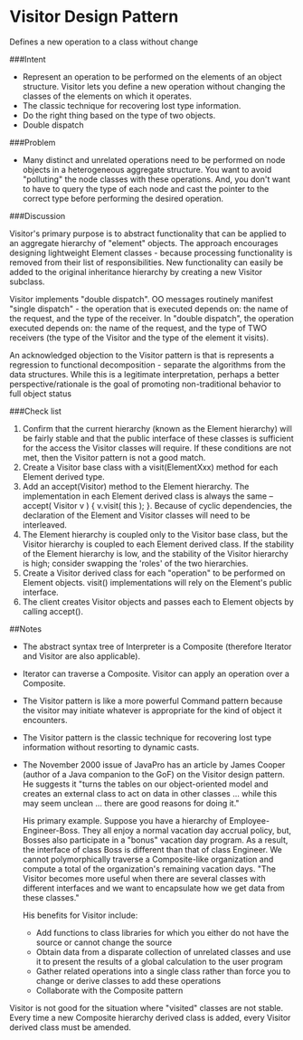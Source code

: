 # Visitor Design Pattern

Defines a new operation to a class without change

###Intent

- Represent an operation to be performed on the elements of an object structure. Visitor lets you define a new operation without changing the classes of the elements on which it operates.
- The classic technique for recovering lost type information.
- Do the right thing based on the type of two objects.
- Double dispatch

###Problem

- Many distinct and unrelated operations need to be performed on node objects in a heterogeneous aggregate structure. You want to avoid "polluting" the node classes with these operations. And, you don't want to have to query the type of each node and cast the pointer to the correct type before performing the desired operation.

###Discussion

Visitor's primary purpose is to abstract functionality that can be applied to an aggregate hierarchy of "element" objects. 
The approach encourages designing lightweight Element classes - because processing functionality is removed from their list of responsibilities. New functionality can easily be added to the original inheritance hierarchy by creating a new Visitor subclass.

Visitor implements "double dispatch". OO messages routinely manifest "single dispatch" - the operation that is executed depends on: the name of the request, and the type of the receiver. In "double dispatch", the operation executed depends on: the name of the request, and the type of TWO receivers (the type of the Visitor and the type of the element it visits).

An acknowledged objection to the Visitor pattern is that is represents a regression to functional decomposition - separate the algorithms from the data structures. While this is a legitimate interpretation, perhaps a better perspective/rationale is the goal of promoting non-traditional behavior to full object status

###Check list

1. Confirm that the current hierarchy (known as the Element hierarchy) will be fairly stable and that the public interface of these classes is sufficient for the access the Visitor classes will require. If these conditions are not met, then the Visitor pattern is not a good match.
2. Create a Visitor base class with a visit(ElementXxx) method for each Element derived type.
3. Add an accept(Visitor) method to the Element hierarchy. The implementation in each Element derived class is always the same – accept( Visitor v ) { v.visit( this ); }. Because of cyclic dependencies, the declaration of the Element and Visitor classes will need to be interleaved.
4. The Element hierarchy is coupled only to the Visitor base class, but the Visitor hierarchy is coupled to each Element derived class. If the stability of the Element hierarchy is low, and the stability of the Visitor hierarchy is high; consider swapping the 'roles' of the two hierarchies.
5. Create a Visitor derived class for each "operation" to be performed on Element objects.  visit() implementations will rely on the Element's public interface.
6. The client creates Visitor objects and passes each to Element objects by calling accept().

##Notes

- The abstract syntax tree of Interpreter is a Composite (therefore Iterator and Visitor are also applicable).
- Iterator can traverse a Composite. Visitor can apply an operation over a Composite.
- The Visitor pattern is like a more powerful Command pattern because the visitor may initiate whatever is appropriate for the kind of object it encounters.
- The Visitor pattern is the classic technique for recovering lost type information without resorting to dynamic casts.

- The November 2000 issue of JavaPro has an article by James Cooper (author of a Java companion to the GoF) on the Visitor design pattern. He suggests it "turns the tables on our object-oriented model and creates an external class to act on data in other classes ... while this may seem unclean ... there are good reasons for doing it."
  
  His primary example. Suppose you have a hierarchy of Employee-Engineer-Boss. They all enjoy a normal vacation day accrual policy, but, Bosses also participate in a "bonus" vacation day program. As a result, the interface of class Boss is different than that of class Engineer. We cannot polymorphically traverse a Composite-like organization and compute a total of the organization's remaining vacation days. "The Visitor becomes more useful when there are several classes with different interfaces and we want to encapsulate how we get data from these classes."
  
  His benefits for Visitor include:
  
  - Add functions to class libraries for which you either do not have the source or cannot change the source
  - Obtain data from a disparate collection of unrelated classes and use it to present the results of a global calculation to the user program
  - Gather related operations into a single class rather than force you to change or derive classes to add these operations
  - Collaborate with the Composite pattern
  
Visitor is not good for the situation where "visited" classes are not stable. Every time a new Composite hierarchy derived class is added, every Visitor derived class must be amended.